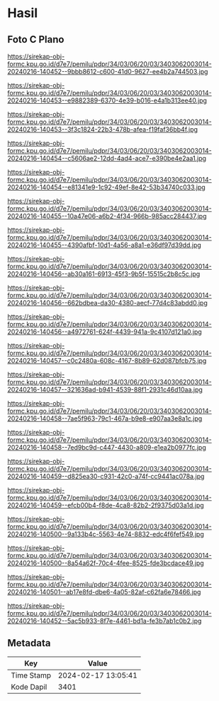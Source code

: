 # Hasil

## Foto C Plano

https://sirekap-obj-formc.kpu.go.id/d7e7/pemilu/pdpr/34/03/06/20/03/3403062003014-20240216-140452--9bbb8612-c600-41d0-9627-ee4b2a744503.jpg

https://sirekap-obj-formc.kpu.go.id/d7e7/pemilu/pdpr/34/03/06/20/03/3403062003014-20240216-140453--e9882389-6370-4e39-b016-e4a1b313ee40.jpg

https://sirekap-obj-formc.kpu.go.id/d7e7/pemilu/pdpr/34/03/06/20/03/3403062003014-20240216-140453--3f3c1824-22b3-478b-afea-f19faf36bb4f.jpg

https://sirekap-obj-formc.kpu.go.id/d7e7/pemilu/pdpr/34/03/06/20/03/3403062003014-20240216-140454--c5606ae2-12dd-4ad4-ace7-e390be4e2aa1.jpg

https://sirekap-obj-formc.kpu.go.id/d7e7/pemilu/pdpr/34/03/06/20/03/3403062003014-20240216-140454--e81341e9-1c92-49ef-8e42-53b34740c033.jpg

https://sirekap-obj-formc.kpu.go.id/d7e7/pemilu/pdpr/34/03/06/20/03/3403062003014-20240216-140455--10a47e06-a6b2-4f34-966b-985acc284437.jpg

https://sirekap-obj-formc.kpu.go.id/d7e7/pemilu/pdpr/34/03/06/20/03/3403062003014-20240216-140455--4390afbf-10d1-4a56-a8a1-e36df97d39dd.jpg

https://sirekap-obj-formc.kpu.go.id/d7e7/pemilu/pdpr/34/03/06/20/03/3403062003014-20240216-140456--ab30a161-6913-45f3-9b5f-15515c2b8c5c.jpg

https://sirekap-obj-formc.kpu.go.id/d7e7/pemilu/pdpr/34/03/06/20/03/3403062003014-20240216-140456--662bdbea-da30-4380-aecf-77d4c83abdd0.jpg

https://sirekap-obj-formc.kpu.go.id/d7e7/pemilu/pdpr/34/03/06/20/03/3403062003014-20240216-140456--a4972761-624f-4439-941a-9c4107d121a0.jpg

https://sirekap-obj-formc.kpu.go.id/d7e7/pemilu/pdpr/34/03/06/20/03/3403062003014-20240216-140457--c0c2480a-608c-4167-8b89-62d087bfcb75.jpg

https://sirekap-obj-formc.kpu.go.id/d7e7/pemilu/pdpr/34/03/06/20/03/3403062003014-20240216-140457--321636ad-b941-4539-88f1-2931c46d10aa.jpg

https://sirekap-obj-formc.kpu.go.id/d7e7/pemilu/pdpr/34/03/06/20/03/3403062003014-20240216-140458--7ae5f963-79c1-467a-b9e8-e907aa3e8a1c.jpg

https://sirekap-obj-formc.kpu.go.id/d7e7/pemilu/pdpr/34/03/06/20/03/3403062003014-20240216-140458--7ed9bc9d-c447-4430-a809-e1ea2b0977fc.jpg

https://sirekap-obj-formc.kpu.go.id/d7e7/pemilu/pdpr/34/03/06/20/03/3403062003014-20240216-140459--d825ea30-c931-42c0-a74f-cc9441ac078a.jpg

https://sirekap-obj-formc.kpu.go.id/d7e7/pemilu/pdpr/34/03/06/20/03/3403062003014-20240216-140459--efcb00b4-f8de-4ca8-82b2-2f9375d03a1d.jpg

https://sirekap-obj-formc.kpu.go.id/d7e7/pemilu/pdpr/34/03/06/20/03/3403062003014-20240216-140500--9a133b4c-5563-4e74-8832-edc4f6fef549.jpg

https://sirekap-obj-formc.kpu.go.id/d7e7/pemilu/pdpr/34/03/06/20/03/3403062003014-20240216-140500--8a54a62f-70c4-4fee-8525-fde3bcdace49.jpg

https://sirekap-obj-formc.kpu.go.id/d7e7/pemilu/pdpr/34/03/06/20/03/3403062003014-20240216-140501--ab17e8fd-dbe6-4a05-82af-c62fa6e78466.jpg

https://sirekap-obj-formc.kpu.go.id/d7e7/pemilu/pdpr/34/03/06/20/03/3403062003014-20240216-140452--5ac5b933-8f7e-4461-bd1a-fe3b7ab1c0b2.jpg


## Metadata

| Key        | Value               |
| ---------- | ------------------- |
| Time Stamp | 2024-02-17 13:05:41 |
| Kode Dapil | 3401                |



